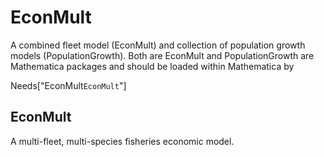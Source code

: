 # EconMult
A combined fleet model (EconMult) and collection of population growth models (PopulationGrowth).
Both are EconMult and PopulationGrowth are Mathematica packages and should be loaded within Mathematica by 

Needs["EconMult`EconMult`"]

## EconMult
A multi-fleet, multi-species fisheries economic model. 
